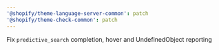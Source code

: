 ```yaml
---
'@shopify/theme-language-server-common': patch
'@shopify/theme-check-common': patch
---
```


Fix `predictive_search` completion, hover and UndefinedObject reporting
